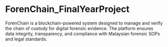 # ForenChain_FinalYearProject
ForenChain is a blockchain-powered system designed to manage and verify the chain of custody for digital forensic evidence. The platform ensures data integrity, transparency, and compliance with Malaysian forensic SOPs and legal standards.
